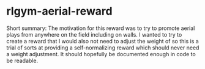 # rlgym-aerial-reward
Short summary:
The motivation for this reward was to try to promote aerial plays from anywhere on the field including on walls. I wanted to try to create a reward that I would also not need to adjust the weight of so this is a trial of sorts at providing a self-normalizing reward which should never need a weight adjustment. It should hopefully be documented enough in code to be readable.
